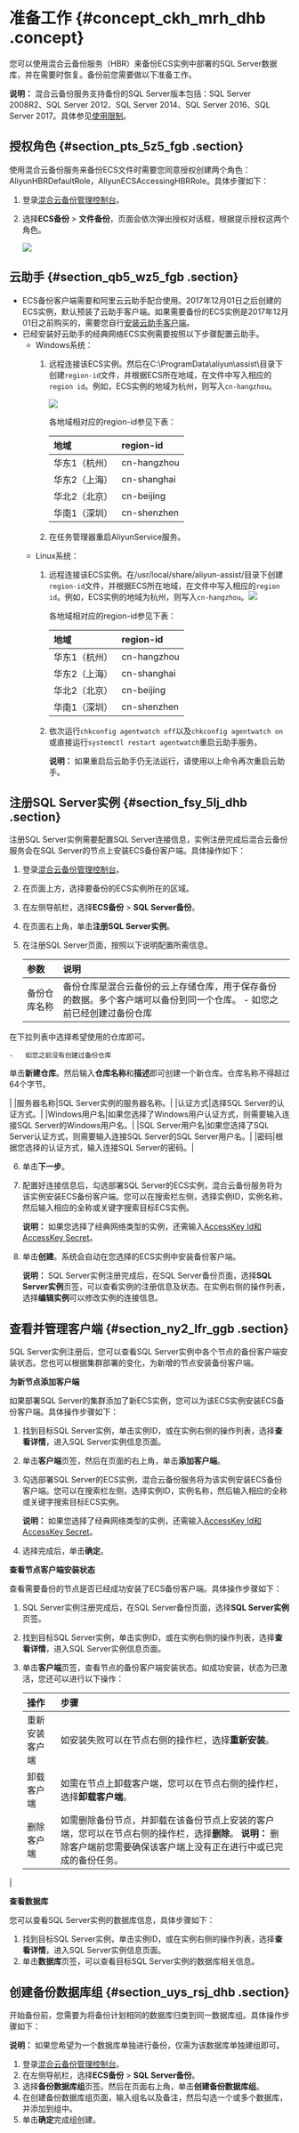 # 准备工作 {#concept_ckh_mrh_dhb .concept}

您可以使用混合云备份服务（HBR）来备份ECS实例中部署的SQL Server数据库，并在需要时恢复。备份前您需要做以下准备工作。

**说明：** 混合云备份服务支持备份的SQL Server版本包括：SQL Server 2008R2、SQL Server 2012、SQL Server 2014、SQL Server 2016、SQL Server 2017。具体参见[使用限制](../../../../cn.zh-CN/产品简介/使用限制.md#table_dpw_vgq_dhb)。

## 授权角色 {#section_pts_5z5_fgb .section}

使用混合云备份服务来备份ECS文件时需要您同意授权创建两个角色：AliyunHBRDefaultRole，AliyunECSAccessingHBRRole。具体步骤如下：

1.  登录[混合云备份管理控制台](https://hbr.console.aliyun.com)。
2.  选择**ECS备份** \> **文件备份**，页面会依次弹出授权对话框，根据提示授权这两个角色。

    ![](http://static-aliyun-doc.oss-cn-hangzhou.aliyuncs.com/assets/img/82684/155745348637733_zh-CN.png)


## 云助手 {#section_qb5_wz5_fgb .section}

-   ECS备份客户端需要和阿里云云助手配合使用。2017年12月01日之后创建的ECS实例，默认预装了云助手客户端。如果需要备份的ECS实例是2017年12月01日之前购买的，需要您自行[安装云助手客户端](../../../../cn.zh-CN/部署与运维/云助手/配置云助手客户端.md)。
-   已经安装好云助手的经典网络ECS实例需要按照以下步骤配置云助手。
    -   Windows系统：
        1.  远程连接该ECS实例。然后在C:\\ProgramData\\aliyun\\assist\\目录下创建`region-id`文件，并根据ECS所在地域，在文件中写入相应的`region id`。例如，ECS实例的地域为杭州，则写入`cn-hangzhou`。

            ![](http://static-aliyun-doc.oss-cn-hangzhou.aliyuncs.com/assets/img/82684/155745348639296_zh-CN.png)

            各地域相对应的region-id参见下表：

            |地域|region-id|
            |:-|:--------|
            |华东1（杭州）|cn-hangzhou|
            |华东2（上海）|cn-shanghai|
            |华北2（北京）|cn-beijing|
            |华南1（深圳）|cn-shenzhen|

        2.  在任务管理器重启AliyunService服务。
    -   Linux系统：
        1.  远程连接该ECS实例。在/usr/local/share/aliyun-assist/目录下创建`region-id`文件，并根据ECS所在地域，在文件中写入相应的`region id`。例如，ECS实例的地域为杭州，则写入`cn-hangzhou`。![](http://static-aliyun-doc.oss-cn-hangzhou.aliyuncs.com/assets/img/82684/155745348639297_zh-CN.png) 

            各地域相对应的region-id参见下表：

            |地域|region-id|
            |:-|:--------|
            |华东1（杭州）|cn-hangzhou|
            |华东2（上海）|cn-shanghai|
            |华北2（北京）|cn-beijing|
            |华南1（深圳）|cn-shenzhen|

        2.  依次运行`chkconfig agentwatch off`以及`chkconfig agentwatch on`或直接运行`systemctl restart agentwatch`重启云助手服务。

            **说明：** 如果重启后云助手仍无法运行，请使用以上命令再次重启云助手。


## 注册SQL Server实例 {#section_fsy_5lj_dhb .section}

注册SQL Server实例需要配置SQL Server连接信息，实例注册完成后混合云备份服务会在SQL Server的节点上安装ECS备份客户端。具体操作如下：

1.  登录[混合云备份管理控制台](https://hbr.console.aliyun.com)。
2.  在页面上方，选择要备份的ECS实例所在的区域。
3.  在左侧导航栏，选择**ECS备份** \> **SQL Server备份**。
4.  在页面右上角，单击**注册SQL Server实例**。
5.  在注册SQL Server页面，按照以下说明配置所需信息。

    |参数|说明|
    |:-|:-|
    |备份仓库名称|备份仓库是混合云备份的云上存储仓库，用于保存备份的数据。多个客户端可以备份到同一个仓库。     -   如您之前已经创建过备份仓库

在下拉列表中选择希望使用的仓库即可。

    -   如您之前没有创建过备份仓库

单击**新建仓库**。然后输入**仓库名称**和**描述**即可创建一个新仓库。仓库名称不得超过64个字节。

 |
    |服务器名称|SQL Server实例的服务器名称。|
    |认证方式|选择SQL Server的认证方式。|
    |Windows用户名|如果您选择了Windows用户认证方式，则需要输入连接SQL Server的Windows用户名。|
    |SQL Server用户名|如果您选择了SQL Server认证方式，则需要输入连接SQL Server的SQL Server用户名。|
    |密码|根据您选择的认证方式，输入连接SQL Server的密码。|

6.  单击**下一步**。
7.  配置好连接信息后，勾选部署SQL Server的ECS实例，混合云备份服务将为该实例安装ECS备份客户端。您可以在搜索栏左侧，选择实例ID，实例名称，然后输入相应的全称或关键字搜索目标ECS实例。

    **说明：** 如果您选择了经典网络类型的实例，还需输入[AccessKey Id和AccessKey Secret](../../../../cn.zh-CN/常见问题/一般性问题/RAM用户如何获取AccessKey.md)。

8.  单击**创建**。系统会自动在您选择的ECS实例中安装备份客户端。

    **说明：** SQL Server实例注册完成后，在SQL Server备份页面，选择**SQL Server实例**页签，可以查看实例的注册信息及状态。在实例右侧的操作列表，选择**编辑实例**可以修改实例的连接信息。


## 查看并管理客户端 {#section_ny2_lfr_ggb .section}

SQL Server实例注册后，您可以查看SQL Server实例中各个节点的备份客户端安装状态。您也可以根据集群部署的变化，为新增的节点安装备份客户端。

 **为新节点添加客户端** 

如果部署SQL Server的集群添加了新ECS实例，您可以为该ECS实例安装ECS备份客户端。具体操作步骤如下：

1.  找到目标SQL Server实例，单击实例ID，或在实例右侧的操作列表，选择**查看详情**，进入SQL Server实例信息页面。
2.  单击**客户端**页签，然后在页面的右上角，单击**添加客户端**。
3.  勾选部署SQL Server的ECS实例，混合云备份服务将为该实例安装ECS备份客户端。您可以在搜索栏左侧，选择实例ID，实例名称，然后输入相应的全称或关键字搜索目标ECS实例。

    **说明：** 如果您选择了经典网络类型的实例，还需输入[AccessKey Id和AccessKey Secret](../../../../cn.zh-CN/常见问题/一般性问题/RAM用户如何获取AccessKey.md)。

4.  选择完成后，单击**确定**。

 **查看节点客户端安装状态** 

查看需要备份的节点是否已经成功安装了ECS备份客户端。具体操作步骤如下：

1.  SQL Server实例注册完成后，在SQL Server备份页面，选择**SQL Server实例**页签。
2.  找到目标SQL Server实例，单击实例ID，或在实例右侧的操作列表，选择**查看详情**，进入SQL Server实例信息页面。
3.  单击**客户端**页签，查看节点的备份客户端安装状态。如成功安装，状态为已激活，您还可以进行以下操作：

    |操作|步骤|
    |:-|:-|
    |重新安装客户端|如安装失败可以在节点右侧的操作栏，选择**重新安装**。|
    |卸载客户端|如需在节点上卸载客户端，您可以在节点右侧的操作栏，选择**卸载客户端**。|
    |删除客户端|如需删除备份节点，并卸载在该备份节点上安装的客户端，您可以在节点右侧的操作栏，选择**删除**。 **说明：** 删除客户端前您需要确保该客户端上没有正在进行中或已完成的备份任务。

 |


 **查看数据库** 

您可以查看SQL Server实例的数据库信息，具体步骤如下：

1.  找到目标SQL Server实例，单击实例ID，或在实例右侧的操作列表，选择**查看详情**，进入SQL Server实例信息页面。
2.  单击**数据库**页签，可以查看目标SQL Server实例的数据库相关信息。

## 创建备份数据库组 {#section_uys_rsj_dhb .section}

开始备份前，您需要为将备份计划相同的数据库归类到同一数据库组。具体操作步骤如下：

**说明：** 如果您希望为一个数据库单独进行备份，仅需为该数据库单独建组即可。

1.  登录[混合云备份管理控制台](https://hbr.console.aliyun.com)。
2.  在左侧导航栏，选择**ECS备份** \> **SQL Server备份**。
3.  选择**备份数据库组**页签。然后在页面右上角，单击**创建备份数据库组**。
4.  在创建备份数据库组页面，输入组名以及备注，然后勾选一个或多个数据库，并添加到组中。
5.  单击**确定**完成组创建。

